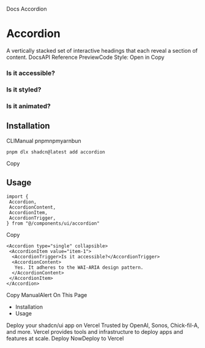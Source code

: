 Docs
Accordion
# Accordion
A vertically stacked set of interactive headings that each reveal a section of content.
DocsAPI Reference
PreviewCode
Style: 
Open in Copy
### Is it accessible?
### Is it styled?
### Is it animated?
## Installation
CLIManual
pnpmnpmyarnbun
```
pnpm dlx shadcn@latest add accordion

```

Copy
## Usage
```
import {
 Accordion,
 AccordionContent,
 AccordionItem,
 AccordionTrigger,
} from "@/components/ui/accordion"
```
Copy
```
<Accordion type="single" collapsible>
 <AccordionItem value="item-1">
  <AccordionTrigger>Is it accessible?</AccordionTrigger>
  <AccordionContent>
   Yes. It adheres to the WAI-ARIA design pattern.
  </AccordionContent>
 </AccordionItem>
</Accordion>
```
Copy
ManualAlert
On This Page
  * Installation
  * Usage


Deploy your shadcn/ui app on Vercel
Trusted by OpenAI, Sonos, Chick-fil-A, and more.
Vercel provides tools and infrastructure to deploy apps and features at scale.
Deploy NowDeploy to Vercel
